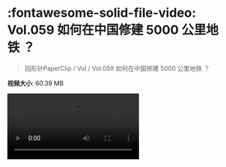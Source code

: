 # :fontawesome-solid-file-video: Vol.059 如何在中国修建 5000 公里地铁 ？

> 回形针PaperClip / Vol / Vol.059 如何在中国修建 5000 公里地铁 ？

**视频大小**: 60.39 MB

<div class="video"><video src="https://file.hsyhx.top/archive/PaperClip/Vol/059.mp4" controls preload>🤔 您的浏览器不支持 video 标签</video></div>